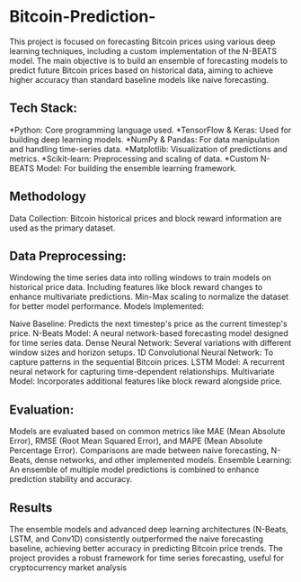 # Bitcoin-Prediction-

This project is focused on forecasting Bitcoin prices using various deep learning techniques, including a custom implementation of the N-BEATS model. The main objective is to build an ensemble of forecasting models to predict future Bitcoin prices based on historical data, aiming to achieve higher accuracy than standard baseline models like naive forecasting.

## Tech Stack:
*Python: Core programming language used.
*TensorFlow & Keras: Used for building deep learning models.
*NumPy & Pandas: For data manipulation and handling time-series data.
*Matplotlib: Visualization of predictions and metrics.
*Scikit-learn: Preprocessing and scaling of data.
*Custom N-BEATS Model: For building the ensemble learning framework.

## Methodology
Data Collection: Bitcoin historical prices and block reward information are used as the primary dataset.

## Data Preprocessing:

Windowing the time series data into rolling windows to train models on historical price data.
Including features like block reward changes to enhance multivariate predictions.
Min-Max scaling to normalize the dataset for better model performance.
Models Implemented:

Naive Baseline: Predicts the next timestep's price as the current timestep's price.
N-Beats Model: A neural network-based forecasting model designed for time series data.
Dense Neural Network: Several variations with different window sizes and horizon setups.
1D Convolutional Neural Network: To capture patterns in the sequential Bitcoin prices.
LSTM Model: A recurrent neural network for capturing time-dependent relationships.
Multivariate Model: Incorporates additional features like block reward alongside price.

## Evaluation:
Models are evaluated based on common metrics like MAE (Mean Absolute Error), RMSE (Root Mean Squared Error), and MAPE (Mean Absolute Percentage Error).
Comparisons are made between naive forecasting, N-Beats, dense networks, and other implemented models.
Ensemble Learning: An ensemble of multiple model predictions is combined to enhance prediction stability and accuracy.

## Results
The ensemble models and advanced deep learning architectures (N-Beats, LSTM, and Conv1D) consistently outperformed the naive forecasting baseline, achieving better accuracy in predicting Bitcoin price trends. The project provides a robust framework for time series forecasting, useful for cryptocurrency market analysis

